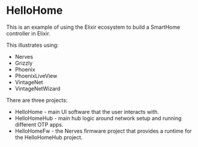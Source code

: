# HelloHome

This is an example of using the Elixir ecosystem to build a SmartHome controller in Elixir.

This illustrates using:

- Nerves
- Grizzly
- Phoenix
- PhoenixLiveView
- VintageNet
- VintageNetWizard


There are three projects:

- HelloHome - main UI software that the user interacts with.
- HelloHomeHub - main hub logic around network setup and running different OTP
  apps.
- HelloHomeFw - the Nerves firmware project that provides a runtime for the
  HelloHomeHub project.
